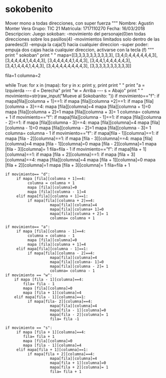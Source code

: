 # sokobenito
Mover mono a todas direcciones, con super fuerza
"""
    Nombre: Agustin Monter Vera
    Grupo: TIC 21
    Matricula: 1717110270
    Fecha: 16/03/2018
    Descripcion: Juego sokoban: -movimiento del personaje(0)en todas direcciones sobre los pasillos(4)
                                -movimientos limitados solo dentro de las paredes(3)
                                -empuja la caja(1) hacia cualquier direccion
                                -super poder: empuja dos cajas hacia cualquier direccion, activarse con la tecla (f) 
"""
print " sokoban"
print " "
mapa=[[3,3,3,3,3,3,3,3,3,3],
      [3,4,0,4,4,4,4,4,4,3],
      [3,4,4,4,4,1,4,4,4,3],
      [3,4,4,4,4,4,1,4,4,3],
      [3,4,4,1,4,4,4,4,4,3],
      [3,4,1,4,4,4,1,4,4,3],
      [3,4,4,4,4,4,4,4,4,3],
      [3,3,3,3,3,3,3,3,3,3]]

fila=1
columna=2

while True:
    for x in (mapa):
        for y in x:
            print y,
        print
    print " "
    print "a = Izquierda  ---  d = Derecha" 
    print "w = Arriba     ---  s = Abajo"
    print " "
    movimiento=str(raw_input("Mueve al Sokobanito: "))
    if movimiento=="f":
            if mapa[fila][columna + 1]==1:
                 if mapa [fila][columna +2]==1:
                      if  mapa [fila][columna + 3]==4:
                                 mapa [fila][columna]=4
                                 mapa [fila][columna + 1]=0
                                 mapa [fila][columna + 2]=1
                                 mapa [fila][columna + 3]= 1
                                 columna= columna + 1
    if movimiento=="f":
            if mapa[fila][columna - 1]==1:
                 if mapa [fila][columna - 2]==1:
                      if  mapa [fila][columna - 3]==4:
                                 mapa [fila][columna]=4
                                 mapa [fila][columna - 1]=0
                                 mapa [fila][columna - 2]=1
                                 mapa [fila][columna - 3]= 1
                                 columna= columna - 1
    if movimiento=="f":
            if mapa[fila - 1][columna]==1:
                  if mapa [fila - 2][columna]==1:
                       if  mapa [fila - 3][columna]==4:
                                 mapa [fila][columna]=4
                                 mapa [fila - 1][columna]=0
                                 mapa [fila - 2][columna]=1
                                 mapa [fila - 3][columna]= 1
                                 fila=fila - 1
    if movimiento=="f":
            if mapa[fila + 1][columna]==1:
                  if mapa [fila + 2][columna]==1:
                       if  mapa [fila + 3][columna]==4:
                                 mapa [fila][columna]=4
                                 mapa [fila + 1][columna]=0
                                 mapa [fila + 2][columna]=1
                                 mapa [fila + 3][columna]= 1
                                 fila=fila + 1


    if movimiento== "d":
         if mapa [fila][columna + 1]==4:
              columna = columna + 1
              mapa [fila][columna]=0
              mapa [fila][columna - 1]=4 
         elif mapa[fila][columna + 1]==1:
              if mapa[fila][columna + 2]==4:
                        mapa[fila][columna]=4
                        mapa[fila][columna+ 1]=0
                        mapa[fila][columna + 2]= 1
                        columna= columna + 1
         
    if movimiento== "a":
         if mapa [fila][columna - 1]==4:
              columna = columna - 1
              mapa [fila][columna]=0
              mapa [fila][columna + 1]=4 
         elif mapa[fila][columna - 1]==1:
              if mapa[fila][columna - 2]==4:
                        mapa[fila][columna]=4
                        mapa[fila][columna- 1]=0
                        mapa[fila][columna - 2]= 1
                        columna= columna - 1
    if movimiento == "w":
        if mapa [fila - 1][columna]==4:
            fila= fila - 1
            mapa [fila][columna]=0
            mapa [fila + 1][columna]=4
        elif mapa[fila - 1][columna]==1:
              if mapa[fila- 2][columna]==4:
                        mapa[fila][columna]=4
                        mapa[fila - 1][columna]=0
                        mapa[fila - 2][columna]= 1
                        fila= fila -1

    if movimiento == "s":
         if mapa [fila + 1][columna]==4:
            fila= fila + 1
            mapa [fila][columna]=0
            mapa [fila - 1][columna]=4
         elif mapa[fila + 1][columna]==1:
              if mapa[fila + 2][columna]==4:
                        mapa[fila][columna]=4
                        mapa[fila + 1][columna]=0
                        mapa[fila + 2][columna]= 1
                        fila= fila + 1
        
